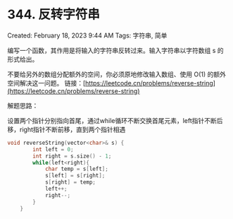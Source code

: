 # 344. 反转字符串

Created: February 18, 2023 9:44 AM
Tags: 字符串, 简单

编写一个函数，其作用是将输入的字符串反转过来。输入字符串以字符数组 s 的形式给出。

不要给另外的数组分配额外的空间，你必须原地修改输入数组、使用 O(1) 的额外空间解决这一问题。
链接：[https://leetcode.cn/problems/reverse-string](https://leetcode.cn/problems/reverse-string)

解题思路：

设置两个指针分别指向首尾，通过while循环不断交换首尾元素，left指针不断后移，right指针不断前移，直到两个指针相遇

```cpp
void reverseString(vector<char>& s) {
        int left = 0;
        int right = s.size() - 1;
        while(left<right){
            char temp = s[left];
            s[left] = s[right];
            s[right] = temp;
            left++;
            right--;
        }
    }
```